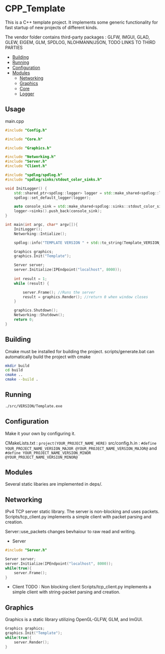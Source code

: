 # CPP_Template
This is a C++ template project. It implements some generic functionality for fast startup of new projects of different kinds. 

The vendor folder contains third-party packages : GLFW, IMGUI, GLAD, GLEW, EIGEM, GLM, SPDLOG, NLOHMANN/JSON, 
TODO LINKS TO THIRD PARTIES
- [Building](#building)
- [Running](#running)
- [Configuration](#configuration)
- [Modules](#modules)
	- [Networking](#configuration)
	- [Graphics](#graphics)
	- [Core](#core)
	- [Logger](#logger)

## Usage
 
main.cpp
```c++
#include "Config.h"

#include "Core.h"

#include "Graphics.h"

#include "Networking.h"
#include "Server.h"
#include "Client.h"

#include "spdlog/spdlog.h"
#include "spdlog/sinks/stdout_color_sinks.h"

void InitLogger() {
    std::shared_ptr<spdlog::logger> logger = std::make_shared<spdlog::logger>("Main");
    spdlog::set_default_logger(logger);

    auto console_sink = std::make_shared<spdlog::sinks::stdout_color_sink_mt>(); //Console printing
    logger->sinks().push_back(console_sink);
}

int main(int argc, char* argv[]){
    InitLogger();
    Networking::Intialize();

    spdlog::info("TEMPLATE VERSION " + std::to_string(Template_VERSION_MAJOR) + "." + std::to_string(Template_VERSION_MINOR));

    Graphics graphics;
    graphics.Init("Template");

    Server server;
    server.Initialize(IPEndpoint("localhost", 8000));
    
    int result = 1;
    while (result) {

        server.Frame(); //Runs the server
        result = graphics.Render(); //return 0 when window closes
    }

    graphics.Shutdown();
    Networking::Shutdown();
    return 0;
}

```

## Building
Cmake must be installed for building the project. 
scripts/generate.bat can automatically build the project with cmake 
```bash
mkdir build
cd build
cmake ..
cmake --build .
```

## Running
```bash
./src/VERSION/Template.exe
```

## Configuration
Make it your own by configuring it.

CMakeLists.txt : `project(YOUR_PROJECT_NAME_HERE)`
src/config.h.in :
`#define YOUR_PROJECT_NAME_VERSION_MAJOR @YOUR_PROJECT_NAME_VERSION_MAJOR@` and
`#define YOUR_PROJECT_NAME_VERSION_MINOR @YOUR_PROJECT_NAME_VERSION_MINOR@`

## Modules
Several static libaries are implemented in deps/.



## Networking
IPv4 TCP server static library. The server is non-blocking and uses packets. 
Scripts/tcp_client.py implements a simple client with packet parsing and creation. 

Server::use_packets changes bevhaiour to raw read and writing. 

- Server
```cpp
#include "Server.h"

Server server;
server.Initialize(IPEndpoint("localhost", 8000));
while(true){
    server.Frame();
}
```
- Client
TODO : Non blocking client
Scripts/tcp_client.py implements a simple client with string-packet parsing and creation. 

## Graphics
Graphics is a static library utilizing OpenGL-GLFW, GLM, and ImGUI.
```cpp
Graphics graphics;
graphics.Init("Template");
while(true){
    server.Render();
}
```


